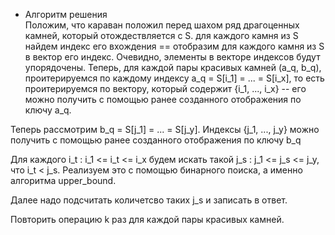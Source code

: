 - Алгоритм решения  
Положим, что караван положил перед шахом ряд драгоценных камней, который отождествляется с S. 
для каждого камня из S найдем индекс его вхождения == отобразим для каждого камня из S в вектор его индекс. Очевидно, элементы в векторе индексов будут упорядочены.
Теперь, для каждой пары красивых камней (a_q, b_q), проитерируемся по каждому индексу a_q = S[i_1] = ... = S[i_x], то есть проитерируемся по вектору, который содержит
{i_1, ..., i_x} -- его можно получить с помощью ранее созданного отображения по ключу a_q.

Теперь рассмотрим b_q = S[j_1] = ... = S[j_y]. Индексы {j_1, ..., j_y} можно получить  с помощью ранее созданного отображения по ключу b_q

Для каждого i_t : i_1 <= i_t <= i_x будем искать такой j_s : j_1 <= j_s <= j_y, что i_t < j_s. Реализуем это с  помощью бинарного поиска, а именно алгоритма upper_bound.

Далее надо подсчитать количетсво таких j_s и записать в ответ.

Повторить операцию k раз для каждой пары красивых камней. 
